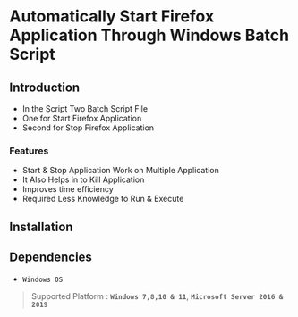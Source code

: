 # Automatically Start Firefox Application Through Windows Batch Script

## Introduction
- In the Script Two Batch Script File
- One for Start Firefox Application
- Second for Stop Firefox Application

### Features
- Start & Stop Application Work on Multiple Application
- It Also Helps in to Kill Application
- Improves time efficiency
- Required Less Knowledge to Run & Execute

## Installation



## Dependencies
- `Windows OS`

> Supported Platform : **`Windows 7,8,10 & 11`**, **`Microsoft Server 2016 & 2019`**
